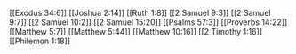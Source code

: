 [[Exodus 34:6]]
[[Joshua 2:14]]
[[Ruth 1:8]]
[[2 Samuel 9:3]]
[[2 Samuel 9:7]]
[[2 Samuel 10:2]]
[[2 Samuel 15:20]]
[[Psalms 57:3]]
[[Proverbs 14:22]]
[[Matthew 5:7]]
[[Matthew 5:44]]
[[Matthew 10:16]]
[[2 Timothy 1:16]]
[[Philemon 1:18]]

